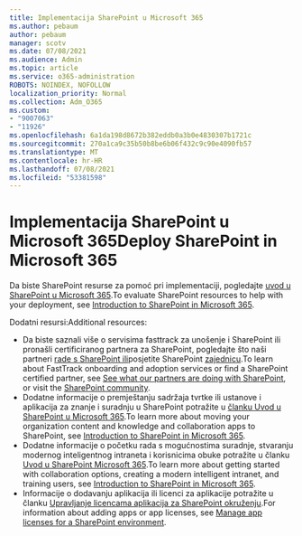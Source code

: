 ```yaml
---
title: Implementacija SharePoint u Microsoft 365
ms.author: pebaum
author: pebaum
manager: scotv
ms.date: 07/08/2021
ms.audience: Admin
ms.topic: article
ms.service: o365-administration
ROBOTS: NOINDEX, NOFOLLOW
localization_priority: Normal
ms.collection: Adm_O365
ms.custom:
- "9007063"
- "11926"
ms.openlocfilehash: 6a1da198d8672b382eddb0a3b0e4830307b1721c
ms.sourcegitcommit: 270a1ca9c35b50b8be6b06f432c9c90e4090fb57
ms.translationtype: MT
ms.contentlocale: hr-HR
ms.lasthandoff: 07/08/2021
ms.locfileid: "53381598"
---
```

# <a name="deploy-sharepoint-in-microsoft-365"></a><span data-ttu-id="548c5-102">Implementacija SharePoint u Microsoft 365</span><span class="sxs-lookup"><span data-stu-id="548c5-102">Deploy SharePoint in Microsoft 365</span></span>

<span data-ttu-id="548c5-103">Da biste SharePoint resurse za pomoć pri implementaciji, pogledajte [uvod u SharePoint u Microsoft 365](/sharepoint/introduction).</span><span class="sxs-lookup"><span data-stu-id="548c5-103">To evaluate SharePoint resources to help with your deployment, see [Introduction to SharePoint in Microsoft 365](/sharepoint/introduction).</span></span> 

<span data-ttu-id="548c5-104">Dodatni resursi:</span><span class="sxs-lookup"><span data-stu-id="548c5-104">Additional resources:</span></span> 

- <span data-ttu-id="548c5-105">Da biste saznali više o servisima fasttrack za unošenje i SharePoint ili pronašli certificiranog partnera za SharePoint, pogledajte što naši partneri [rade s SharePoint ili](/microsoft-365/sharepoint/sharepoint-partners-sharepoint-support)posjetite SharePoint [zajednicu](https://techcommunity.microsoft.com/t5/sharepoint/ct-p/SharePoint).</span><span class="sxs-lookup"><span data-stu-id="548c5-105">To learn about FastTrack onboarding and adoption services or find a SharePoint certified partner, see [See what our partners are doing with SharePoint](/microsoft-365/sharepoint/sharepoint-partners-sharepoint-support), or visit the [SharePoint community](https://techcommunity.microsoft.com/t5/sharepoint/ct-p/SharePoint).</span></span> 
- <span data-ttu-id="548c5-106">Dodatne informacije o premještanju sadržaja tvrtke ili ustanove i aplikacija za znanje i suradnju u SharePoint potražite u [članku Uvod u SharePoint u Microsoft 365](/sharepoint/introduction#migration).</span><span class="sxs-lookup"><span data-stu-id="548c5-106">To learn more about moving your organization content and knowledge and collaboration apps to SharePoint, see [Introduction to SharePoint in Microsoft 365](/sharepoint/introduction#migration).</span></span> 
- <span data-ttu-id="548c5-107">Dodatne informacije o početku rada s mogućnostima suradnje, stvaranju modernog inteligentnog intraneta i korisnicima obuke potražite u članku [Uvod u SharePoint Microsoft 365](/sharepoint/introduction#collaboration).</span><span class="sxs-lookup"><span data-stu-id="548c5-107">To learn more about getting started with collaboration options, creating a modern intelligent intranet, and training users, see [Introduction to SharePoint in Microsoft 365](/sharepoint/introduction#collaboration).</span></span> 
- <span data-ttu-id="548c5-108">Informacije o dodavanju aplikacija ili licenci za aplikacije potražite u članku [Upravljanje licencama aplikacija za SharePoint okruženju](/sharepoint/manage-app-licenses).</span><span class="sxs-lookup"><span data-stu-id="548c5-108">For information about adding apps or app licenses, see [Manage app licenses for a SharePoint environment](/sharepoint/manage-app-licenses).</span></span> 


